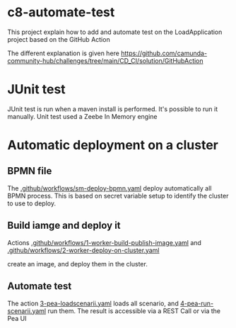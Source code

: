 # c8-automate-test
This project explain how to add and automate test on the LoadApplication project based on the GitHub Action

The different explanation is given here https://github.com/camunda-community-hub/challenges/tree/main/CD_CI/solution/GitHubAction


# JUnit test
JUnit test is run when a maven install is performed.
It's possible to run it manually. 
Unit test used a Zeebe In Memory engine

# Automatic deployment on a cluster


## BPMN file
The [.github/workflows/sm-deploy-bpmn.yaml](.github/workflows/sm-deploy-bpmn.yaml) deploy automatically all BPMN process. 
This is based on secret variable setup to identify the cluster to use to deploy.

## Build iamge and deploy it
Actions [.github/workflows/1-worker-build-publish-image.yaml](.github/workflows/1-worker-build-publish-image.yaml)
and
[.github/workflows/2-worker-deploy-on-cluster.yaml](.github/workflows/2-worker-deploy-on-cluster.yaml)

create an image, and deploy them in the cluster. 

## Automate test 

The action [3-pea-loadscenarii.yaml](.github/workflows/3-pea-loadscenarii.yaml) loads all scenario, and [4-pea-run-scenarii.yaml](.github/workflows/4-pea-run-scenarii.yaml)
run them.
The result is accessible via a REST Call or via the Pea UI

